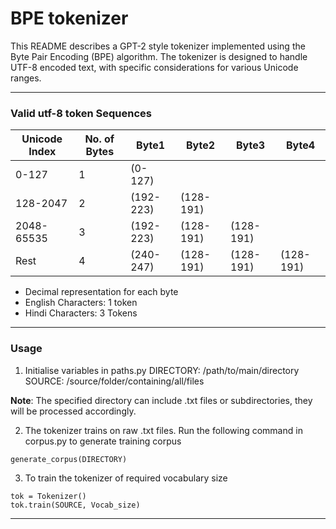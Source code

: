 # BPE tokenizer

This README describes a GPT-2 style tokenizer implemented using the Byte Pair Encoding (BPE) algorithm. The tokenizer is designed to handle UTF-8 encoded text, with specific considerations for various Unicode ranges.

---
### Valid utf-8 token Sequences

| **Unicode Index** | **No. of Bytes** | **Byte1** | **Byte2** | **Byte3** | **Byte4** |
|---------------------|---------------------|-----------------|-----------------|-----------------|-----------------|
| 0-127 | 1  | (0-127) |  |  |  |
| 128-2047 | 2 | (192-223) | (128-191) |  |  |
| 2048-65535 | 3 | (192-223) | (128-191) | (128-191) |  |
| Rest | 4 | (240-247) | (128-191) | (128-191) | (128-191) |


- Decimal representation for each byte
- English Characters: 1 token
- Hindi Characters: 3 Tokens
---


### Usage

1. Initialise variables in paths.py
    DIRECTORY: /path/to/main/directory
    SOURCE: /source/folder/containing/all/files

**Note**: The specified directory can include .txt files or subdirectories, they will be processed accordingly.


2. The tokenizer trains on raw .txt files. Run the following command in corpus.py to generate training corpus

```
generate_corpus(DIRECTORY)
```


3. To train the tokenizer of required vocabulary size 
```
tok = Tokenizer()
tok.train(SOURCE, Vocab_size)
```
---



